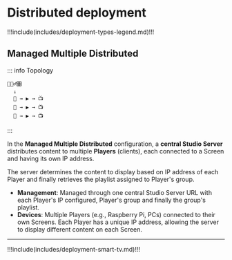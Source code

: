 # Distributed deployment

!!!include(includes/deployment-types-legend.md)!!!

## Managed Multiple Distributed
::: info Topology
```
💁🏻‍♂️🎛️
  ↓
  🔗 → ▶️ → 📺
  🔗 → ▶️ → 📺
  🔗 → ▶️ → 📺
```
:::

In the **Managed Multiple Distributed** configuration, a **central Studio Server** distributes content to multiple **Players** (clients), each connected to a Screen and having its own IP address. 

The server determines the content to display based on IP address of each Player and finally retrieves the playlist assigned to Player's group.

- **Management**: Managed through one central Studio Server URL with each Player's IP configured, Player's group and finally the group's playlist.
- **Devices**: Multiple Players (e.g., Raspberry Pi, PCs) connected to their own Screens. Each Player has a unique IP address, allowing the server to display different content on each Screen.


---

!!!include(includes/deployment-smart-tv.md)!!!